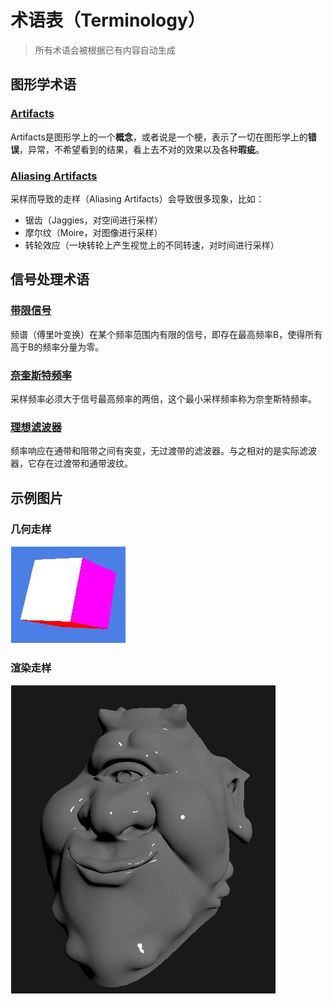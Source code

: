 # 术语表（Terminology）
> 所有术语会被根据已有内容自动生成
## 图形学术语
### [Artifacts](#artifacts)
Artifacts是图形学上的一个**概念**，或者说是一个梗，表示了一切在图形学上的**错误**，异常，不希望看到的结果，看上去不对的效果以及各种**瑕疵**。

### [Aliasing Artifacts](#aliasing-artifacts)
采样而导致的走样（Aliasing Artifacts）会导致很多现象，比如：
- 锯齿（Jaggies，对空间进行采样）
- 摩尔纹（Moire，对图像进行采样）
- 转轮效应（一块转轮上产生视觉上的不同转速，对时间进行采样）

## 信号处理术语

### [带限信号](#带限信号)
频谱（傅里叶变换）在某个频率范围内有限的信号，即存在最高频率B，使得所有高于B的频率分量为零。

### [奈奎斯特频率](#奈奎斯特频率)
采样频率必须大于信号最高频率的两倍，这个最小采样频率称为奈奎斯特频率。

### [理想滤波器](#理想滤波器)
频率响应在通带和阻带之间有突变，无过渡带的滤波器。与之相对的是实际滤波器，它存在过渡带和通带波纹。

## 示例图片
### 几何走样
![alt text](../../images/image.png)

### 渲染走样
![alt text](../../images/image-1.png)